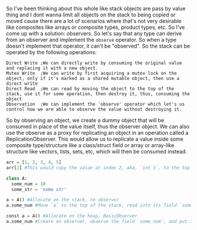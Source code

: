 So I've been thinking about this whole like stack objects are pass by value thing and I dont wanna limit all objects on 
the stack to being copied or moved cause there are a lot of scenarios where that's not very desirable like composites 
like arrays or composite types, product types, etc. So I've come up with a solution: observers. 
So let's say that any type can derive from an observer and implement the `observe` operator. 
So when a type doesn't implement that operator, it can't be "observed". 
So the stack can be operated by the following operations:
```
Direct Write ;We can directly write by consuming the original value and replacing it with a new object.
Mutex Write  ;We can write by first acquiring a mutex lock on the object, only if it's marked as a shared mutable object, then use a direct write
Direct Read  ;We can read by moving the object to the top of the stack, use it for some operation, then destroy it, thus, consuming the object
Observation  ;We can implement the 'observe' operator which let's us control how we are able to observe the value without destroying it.
```
So by observing an object, we create a dummy object that will be consumed in place of the value itself, thus the observer object. 
We can also use the observe as a proxy for replicating an object in an operation called a ReplicationObserver. 
This would allow us to replicate a value inside some composite type/structure like a class/struct field or array or 
array-like structure like vectors, lists, sets, etc, which will then be consumed instead.
```python
arr = [1, 2, 3, 4, 5]
arr[2] #This would copy the value at index 2, aka, `int 3`, to the top of the stack
```
```python
class A:
  some_num = 10
  some_str = 'some str'

a = A() #Allocate on the stack, no observer
a.some_num #Move `a` to the top of the stack, read into its field `some_num`, extract it, consume the object

const a = A() #Allocate on the heap, BasicObserver
a.some_num #Create an observer, observe the field `some_num`, and put it on the top of the stack

